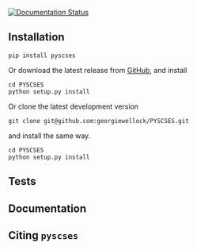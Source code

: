 [![Documentation Status](https://readthedocs.org/projects/gwpb/badge/?version=latest)](https://gwpb.readthedocs.io/en/latest/?badge=latest)


## Installation

```
pip install pyscses
```

Or download the latest release from [GitHub](https://github.com/georgiewellock/PYSCSES/releases), and install
```
cd PYSCSES
python setup.py install
```

Or clone the latest development version
```
git clone git@github.com:georgiewellock/PYSCSES.git
```
and install the same way.
```
cd PYSCSES
python setup.py install 
```

## Tests

## Documentation

## Citing `pyscses`
